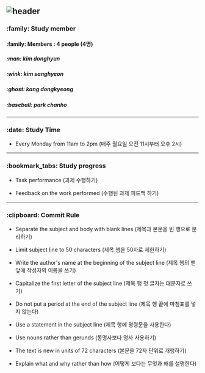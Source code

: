 ![header](https://capsule-render.vercel.app/api?type=cylinder&color=auto&height=150&section=header&text=Q%20Study&animation=fadeIn&fontSize=40)
---


<h3> :family: Study member </h3>
<h4> :family: Members : 4 people (4명)
<h5> :man: kim donghyun </h5>
<h5> :wink: kim sanghyeon  </h5>
<h5> :ghost: kang dongkyeong </h5>
<h5> :baseball: park chanho </h5>

---

<h3> :date: Study Time </h3>

- <p> Every Monday from 11am to 2pm (매주 월요일 오전 11시부터 오후 2시)</p>

---

<h3> :bookmark_tabs: Study progress </h3>

- <p> Task performance (과제 수행하기)</p>
- <p> Feedback on the work performed (수행된 과제 피드백 하기)</p>

---

<h3> :clipboard: Commit Rule </h3>

- <p> Separate the subject and body with blank lines (제목과 본문을 빈 행으로 분리하기)</p>
- <p> Limit subject line to 50 characters (제목 행을 50자로 제한하기)</p>
- <p> Write the author's name at the beginning of the subject line (제목 행의 맨앞에 작성자의 이름을 쓰기)</p>
- <p> Capitalize the first letter of the subject line (제목 행 첫 글자는 대문자로 쓰기)</p>
- <p> Do not put a period at the end of the subject line (제목 행 끝에 마침표를 넣지 않는다)</p>
- <p> Use a statement in the subject line (제목 행에 명령문을 사용한다)</p>
- <p> Use nouns rather than gerunds (동명사보다 명사 사용하기) </p>
- <p> The text is new in units of 72 characters (본문을 72자 단위로 개행하기)</p>
- <p> Explain what and why rather than how (어떻게 보다는 무엇과 왜를 설명한다)</p>























